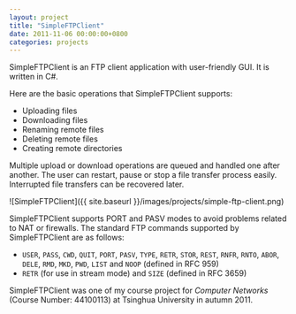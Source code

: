 ```yaml
---
layout: project
title: "SimpleFTPClient"
date: 2011-11-06 00:00:00+0800
categories: projects
---
```


SimpleFTPClient is an FTP client application with user-friendly GUI. It is written in C#.

Here are the basic operations that SimpleFTPClient supports:

*   Uploading files
*   Downloading files
*   Renaming remote files
*   Deleting remote files
*   Creating remote directories

Multiple upload or download operations are queued and
handled one after another. The user can restart, pause or stop a file transfer process easily. Interrupted file transfers can be recovered later.

![SimpleFTPClient]({{ site.baseurl }}/images/projects/simple-ftp-client.png)

SimpleFTPClient supports PORT and PASV modes to avoid problems related to NAT or firewalls. The standard FTP commands supported by SimpleFTPClient are as follows:

*   `USER`, `PASS`, `CWD`, `QUIT`, `PORT`, `PASV`, `TYPE`, `RETR`, `STOR`, `REST`, `RNFR`, `RNTO`, `ABOR`, `DELE`, `RMD`, `MKD`, `PWD`, `LIST` and `NOOP` (defined in RFC 959)
*   `RETR` (for use in stream mode) and `SIZE` (defined in RFC 3659)

SimpleFTPClient was one of my course project for *Computer Networks* (Course Number: 44100113) at Tsinghua University in autumn 2011.